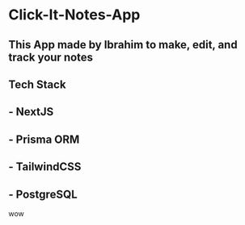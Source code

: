 # Click-It-Notes-App
## This App made by Ibrahim to make, edit, and track your notes
## **Tech Stack**
## - NextJS
## - Prisma ORM
## - TailwindCSS
## - PostgreSQL

wow